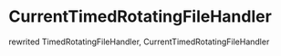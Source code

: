 # CurrentTimedRotatingFileHandler
rewrited TimedRotatingFileHandler, CurrentTimedRotatingFileHandler
